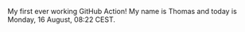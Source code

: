My first ever working GitHub Action!
My name is Thomas and today is Monday, 16 August, 08:22 CEST. 
